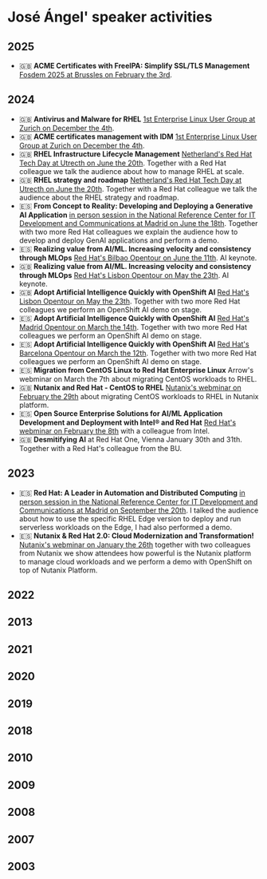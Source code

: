 # José Ángel' speaker activities

## 2025

- 🇬🇧 **ACME Certificates with FreeIPA: Simplify SSL/TLS Management** [Fosdem 2025 at Brussles on February the 3rd](https://fosdem.org/2025/schedule/event/fosdem-2025-5667-acme-certificates-with-freeipa-simplify-ssl-tls-management/).

## 2024

- 🇬🇧 **Antivirus and Malware for RHEL** [1st Enterprise Linux User Group at Zurich on December the 4th](https://events.redhat.com/profile/form/index.cfm?PKformID=0x1286909cf30&sc_cid=7015Y0000048jK1QAI).
- 🇬🇧 **ACME certificates management with IDM** [1st Enterprise Linux User Group at Zurich on December the 4th](https://events.redhat.com/profile/form/index.cfm?PKformID=0x1286909cf30&sc_cid=7015Y0000048jK1QAI).
- 🇬🇧 **RHEL Infrastructure Lifecycle Management** [Netherland's Red Hat Tech Day at Utrecth on June the 20th](https://events.redhat.com/profile/form/index.cfm?PKformID=0x1071050abcd#agenda). Together with a Red Hat colleague we talk the audience about how to manage RHEL at scale.
- 🇬🇧 **RHEL strategy and roadmap** [Netherland's Red Hat Tech Day at Utrecth on June the 20th](https://events.redhat.com/profile/form/index.cfm?PKformID=0x1071050abcd#agenda). Together with a Red Hat colleague we talk the audience about the RHEL strategy and roadmap.
- 🇪🇸 **From Concept to Reality: Developing and Deploying a Generative AI Application** [in person session in the National Reference Center for IT Development and Communications at Madrid on June the 18th](https://cftic.centrosdeformacion.empleo.madrid.org/masterclass-desarrollando-y-desplegando-una-aplicacion-de-inteligencia-artificial-generativa). Together with two more Red Hat colleagues we explain the audience how to develop and deploy GenAI applications and perform a demo.
- 🇪🇸 **Realizing value from AI/ML. Increasing velocity and consistency through MLOps** [Red Hat's Bilbao Opentour on June the 11th](https://events.redhat.com/profile/form/index.cfm?PKformID=0x1012435abcd#speakers). AI keynote.
- 🇬🇧 **Realizing value from AI/ML. Increasing velocity and consistency through MLOps** [Red Hat's Lisbon Opentour on May the 23th](https://events.redhat.com/profile/form/index.cfm?PKformID=0x1011922abcd#speakers). AI keynote.
- 🇬🇧 **Adopt Artificial Intelligence Quickly with OpenShift AI** [Red Hat's Lisbon Opentour on May the 23th](https://events.redhat.com/profile/form/index.cfm?PKformID=0x1011922abcd#speakers). Together with two more Red Hat colleagues we perform an OpenShift AI demo on stage.
- 🇪🇸 **Adopt Artificial Intelligence Quickly with OpenShift AI** [Red Hat's Madrid Opentour on March the 14th](https://events.redhat.com/profile/form/index.cfm?PKformID=0x1006431abcd&sc_cid=7015Y000003smDfQAI#speakers). Together with two more Red Hat colleagues we perform an OpenShift AI demo on stage.
- 🇪🇸 **Adopt Artificial Intelligence Quickly with OpenShift AI** [Red Hat's Barcelona Opentour on March the 12th](https://events.redhat.com/profile/form/index.cfm?PKformID=0x1011238abcd&sc_cid=7015Y000003smDzQAI#speakers). Together with two more Red Hat colleagues we perform an OpenShift AI demo on stage.
- 🇪🇸 **Migration from CentOS Linux to Red Hat Enterprise Linux** Arrow's webminar on March the 7th about migrating CentOS workloads to RHEL.
- 🇬🇧 **Nutanix and Red Hat - CentOS to RHEL** [Nutanix's webminar on February the 29th](https://event.nutanix.com/nutanixandredhat/rh) about migrating CentOS workloads to RHEL in Nutanix platform.
- 🇪🇸 **Open Source Enterprise Solutions for AI/ML Application Development and Deployment with Intel® and Red Hat** [Red Hat's webminar on February the 8th](https://events.redhat.com/profile/form/index.cfm?PKformID=0x1002080abcd#page-table) with a colleague from Intel.
- 🇬🇧 **Desmitifying AI** at Red Hat One, Vienna January 30th and 31th. Together with a Red Hat's colleague from the BU.

## 2023

- 🇪🇸 **Red Hat: A Leader in Automation and Distributed Computing** [in person session in the National Reference Center for IT Development and Communications at Madrid on September the 20th](https://cftic.centrosdeformacion.empleo.madrid.org/masterclass-edustance-red-hat). I talked the audience about how to use the specific RHEL Edge version to deploy and run serverless workloads on the Edge, I had also performed a demo.
- 🇪🇸 **Nutanix & Red Hat 2.0: Cloud Modernization and Transformation!** [Nutanix's webminar on January the 26th](https://virtualbootcampnutanixredhat.splashthat.com/?utm_medium=email&mkt_tok=MDMxLUdWUS0xMTIAAAGI0y5dxb8QQ3uGxgzydk1wqwWnGMKVdfRA-XumW1iNJb4j3ZD0t5-t1WvfV3KMCIrt010qHMg96YEu5B3q4HA) together with two colleagues from Nutanix we show attendees how powerful is the Nutanix platform to manage cloud workloads and we perform a demo with OpenShift on top of Nutanix Platform.

## 2022

## 2013

## 2021

## 2020

## 2019

## 2018

## 2010

## 2009

## 2008

## 2007

## 2003